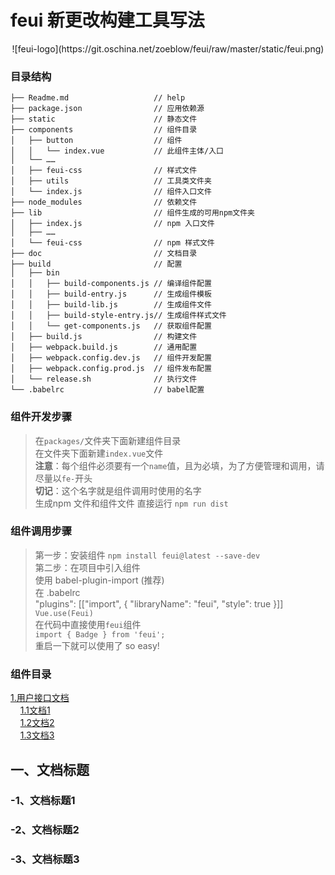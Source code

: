 # feui 新更改构建工具写法
<div align="center" >  
![feui-logo](https://git.oschina.net/zoeblow/feui/raw/master/static/feui.png)
</div>   

### 目录结构
```
├── Readme.md                   // help
├── package.json                // 应用依赖源
├── static                      // 静态文件
├── components                  // 组件目录
│   ├── button                  // 组件
│   │   └── index.vue           // 此组件主体/入口
│   └── ……                
│   ├── feui-css                // 样式文件
│   ├── utils                   // 工具类文件夹
│   └── index.js                // 组件入口文件
├── node_modules                // 依赖文件
├── lib                         // 组件生成的可用npm文件夹
│   ├── index.js                // npm 入口文件
│   ├── ……                      
│   └── feui-css                // npm 样式文件
├── doc                         // 文档目录
├── build                       // 配置
│   ├── bin
│   │   ├── build-components.js // 编译组件配置
│   │   ├── build-entry.js      // 生成组件模板
│   │   ├── build-lib.js        // 生成组件文件
│   │   ├── build-style-entry.js// 生成组件样式文件
│   │   └── get-components.js   // 获取组件配置
│   ├── build.js                // 构建文件
│   ├── webpack.build.js        // 通用配置
│   ├── webpack.config.dev.js   // 组件开发配置
│   ├── webpack.config.prod.js  // 组件发布配置
│   └── release.sh              // 执行文件
└── .babelrc                    // babel配置
```



### 组件开发步骤
> 在`packages/`文件夹下面新建组件目录 <br/>
> 在文件夹下面新建`index.vue`文件 <br/>
> **注意**：每个组件必须要有一个`name`值，且为必填，为了方便管理和调用，请尽量以`fe-`开头<br/>
> **切记**：这个名字就是组件调用时使用的名字 <br/>
> 生成npm 文件和组件文件 直接运行 `npm run dist`

### 组件调用步骤
> 第一步：安装组件 `npm install feui@latest --save-dev` <br/>
> 第二步：在项目中引入组件<br/>
> 使用 babel-plugin-import (推荐) <br/>
> 在 .babelrc <br/>
> "plugins": [["import", { "libraryName": "feui", "style": true }]]<br/>
> `Vue.use(Feui)` <br/>
> 在代码中直接使用`feui`组件 <br/>
> `import { Badge } from 'feui';` <br/>
> 重启一下就可以使用了 so easy!<br/>


### 组件目录

[1.用户接口文档](#1)  
 &nbsp; &nbsp; [ 1.1文档1](#1.1)  
 &nbsp; &nbsp; [ 1.2文档2](#1.2)  
 &nbsp; &nbsp; [ 1.3文档3](#1.3)  


<h2 id='1'>一、文档标题</h2>
<h3 id='1.1'>-1、文档标题1</h3>
<h3 id='1.2'>-2、文档标题2</h3>
<h3 id='1.3'>-3、文档标题3</h3>